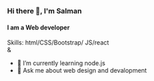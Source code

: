### Hi there 👋, I'm Salman
#### I am a Web developer


Skills: html/CSS/Bootstrap/ JS/react    
           &
- 🌱 I’m currently learning node.js 
- 💬 Ask me about web design and devalopment 



